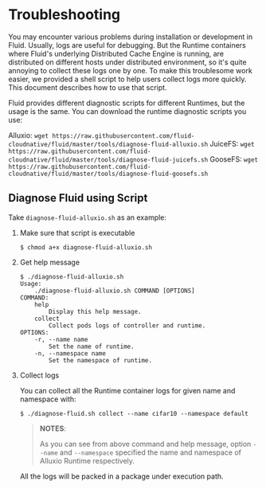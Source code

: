 # Troubleshooting

You may encounter various problems during installation or development in Fluid. Usually, logs are useful for debugging. But the Runtime containers where Fluid's underlying Distributed Cache Engine is running, are distributed on different hosts under distributed environment, so it's quite annoying to collect these logs one by one. 
To make this troublesome work easier, we provided a shell script to help users collect logs more quickly. This document describes how to use that script.

Fluid provides different diagnostic scripts for different Runtimes, but the usage is the same. You can download the runtime diagnostic scripts you use:

Alluxio: `wget https://raw.githubusercontent.com/fluid-cloudnative/fluid/master/tools/diagnose-fluid-alluxio.sh`
JuiceFS: `wget https://raw.githubusercontent.com/fluid-cloudnative/fluid/master/tools/diagnose-fluid-juicefs.sh`
GooseFS: `wget https://raw.githubusercontent.com/fluid-cloudnative/fluid/master/tools/diagnose-fluid-goosefs.sh`

## Diagnose Fluid using Script

Take `diagnose-fluid-alluxio.sh` as an example:

1. Make sure that script is executable
   
   ```shell
   $ chmod a+x diagnose-fluid-alluxio.sh
   ```

2. Get help message

   ```shell
   $ ./diagnose-fluid-alluxio.sh
   Usage:
       ./diagnose-fluid-alluxio.sh COMMAND [OPTIONS]
   COMMAND:
       help
           Display this help message.
       collect
           Collect pods logs of controller and runtime.
   OPTIONS:
       -r, --name name
           Set the name of runtime.
       -n, --namespace name
           Set the namespace of runtime.
   ```

3. Collect logs

   You can collect all the Runtime container logs for given name and namespace with:

   ```shell
   $ ./diagnose-fluid.sh collect --name cifar10 --namespace default
   ```

   > **NOTES**:
   >
   > As you can see from above command and help message, option `--name` and `--namespace` specified the name and namespace of Alluxio Runtime respectively.

   All the logs will be packed in a package under execution path.
